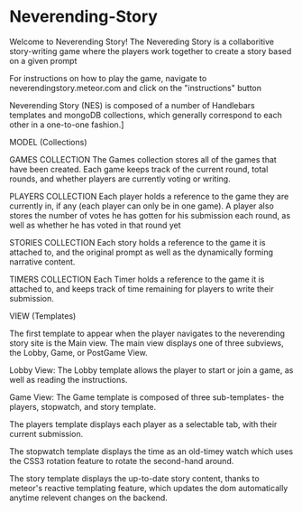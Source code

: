 Neverending-Story
=================

Welcome to Neverending Story!
The Nevereding Story is a collaboritive story-writing game where the players work together to create a story based on a given prompt

For instructions on how to play the game, navigate to neverendingstory.meteor.com and click on the "instructions" button

Neverending Story (NES) is composed of a number of Handlebars templates and mongoDB collections, 
which generally correspond to each other in a one-to-one fashion.]

MODEL (Collections)

GAMES COLLECTION
The Games collection stores all of the games that have been created. Each game keeps track of the current round, total rounds,
and whether players are currently voting or writing.

PLAYERS COLLECTION
Each player holds a reference to the game they are currently in, if any (each player can only be in one game).
A player also stores the number of votes he has gotten for his submission each round, as well as whether he has 
voted in that round yet

STORIES COLLECTION
Each story holds a reference to the game it is attached to, 
and the original prompt as well as the dynamically forming narrative content.

TIMERS COLLECTION
Each Timer holds a reference to the game it is attached to, and keeps track of time remaining for players to write
their submission.

VIEW (Templates)

The first template to appear when the player navigates to the neverending story site is the Main view. The main view displays one of three subviews,
the Lobby, Game, or PostGame View.

Lobby View:
The Lobby template allows the player to start or join a game, as well as reading the instructions.

Game View: 
The Game template is composed of three sub-templates- the players, stopwatch, and story template. 

The players template displays each player as a selectable tab, with their current submission. 

The stopwatch template displays the time as an old-timey watch which uses the CSS3 rotation feature to 
rotate the second-hand around. 

The story template displays the up-to-date story content, thanks to meteor's reactive templating feature, 
which updates the dom automatically anytime relevent changes on the backend.




